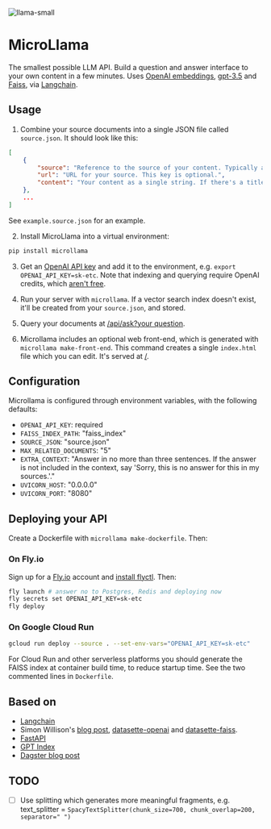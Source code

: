 ![llama-small](https://user-images.githubusercontent.com/15543/221690917-1ca1dcb7-4a88-4ef8-842c-98268e3f4e63.jpg)

# MicroLlama

The smallest possible LLM API. Build a question and answer interface to your own
content in a few minutes. Uses
[OpenAI embeddings](https://platform.openai.com/docs/guides/embeddings/what-are-embeddings),
[gpt-3.5](https://platform.openai.com/docs/guides/chat) and
[Faiss](https://faiss.ai), via
[Langchain](https://langchain.readthedocs.io/en/latest/).

## Usage

1. Combine your source documents into a single JSON file called `source.json`.
   It should look like this:

```json
[
    {
        "source": "Reference to the source of your content. Typically a title.",
        "url": "URL for your source. This key is optional.",
        "content": "Your content as a single string. If there's a title or summary, put these first, separated by new lines."
    }, 
    ...
]
```

See `example.source.json` for an example.

2. Install MicroLlama into a virtual environment:

```bash
pip install microllama
```

3. Get an [OpenAI API key](https://platform.openai.com/account/api-keys) and add
   it to the environment, e.g. `export OPENAI_API_KEY=sk-etc`. Note that
   indexing and querying require OpenAI credits, which
   [aren't free](https://openai.com/api/pricing/).

4. Run your server with `microllama`. If a vector search index doesn't exist,
   it'll be created from your `source.json`, and stored.

5. Query your documents at
   [/api/ask?your question](http://127.0.0.1:8000/api/ask?your%20question).

6. Microllama includes an optional web front-end, which is generated with
   `microllama make-front-end`. This command creates a single `index.html` file
   which you can edit. It's served at [/](http://127.0.0.1:8000/).

## Configuration

Microllama is configured through environment variables, with the following
defaults:

- `OPENAI_API_KEY`: required
- `FAISS_INDEX_PATH`: "faiss_index"
- `SOURCE_JSON`: "source.json"
- `MAX_RELATED_DOCUMENTS`: "5"
- `EXTRA_CONTEXT`: "Answer in no more than three sentences. If the answer is not
  included in the context, say 'Sorry, this is no answer for this in my
  sources.'."
- `UVICORN_HOST`: "0.0.0.0"
- `UVICORN_PORT`: "8080"

## Deploying your API

Create a Dockerfile with `microllama make-dockerfile`. Then:

### On Fly.io

Sign up for a [Fly.io](https://fly.io) account and
[install flyctl](https://fly.io/docs/hands-on/install-flyctl/). Then:

```bash
fly launch # answer no to Postgres, Redis and deploying now 
fly secrets set OPENAI_API_KEY=sk-etc 
fly deploy
```

### On Google Cloud Run

```bash
gcloud run deploy --source . --set-env-vars="OPENAI_API_KEY=sk-etc"
```

For Cloud Run and other serverless platforms you should generate the FAISS index
at container build time, to reduce startup time. See the two commented lines in
`Dockerfile`.

## Based on

- [Langchain](https://langchain.readthedocs.io/en/latest/)
- Simon Willison's
  [blog post](https://simonwillison.net/2023/Jan/13/semantic-search-answers/),
  [datasette-openai](https://datasette.io/plugins/datasette-openai) and
  [datasette-faiss](https://datasette.io/plugins/datasette-faiss).
- [FastAPI](https://fastapi.tiangolo.com)
- [GPT Index](https://gpt-index.readthedocs.io/en/latest/)
- [Dagster blog post](https://dagster.io/blog/chatgpt-langchain)

## TODO

- [ ] Use splitting which generates more meaningful fragments, e.g.
      text_splitter =
      `SpacyTextSplitter(chunk_size=700, chunk_overlap=200, separator=" ")`
